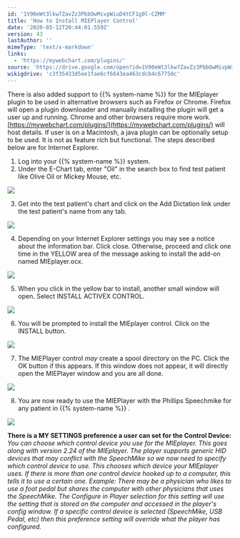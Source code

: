 ```yaml
---
id: '1V90eWt3lkw7ZavZz3PbbOwMivpWiuD4tCF1g0l-CZMM'
title: 'How to Install MIEPlayer Control'
date: '2020-03-12T20:44:01.559Z'
version: 43
lastAuthor: ''
mimeType: 'text/x-markdown'
links:
  - 'https://mywebchart.com/plugins/'
source: 'https://drive.google.com/open?id=1V90eWt3lkw7ZavZz3PbbOwMivpWiuD4tCF1g0l-CZMM'
wikigdrive: 'c3f35433d5ee1fae6cf6643ea463cdcb4c67750c'
---
```

There is also added support to {{% system-name %}} for the MIEplayer plugin to be used in alternative browsers such as Firefox or Chrome. Firefox will open a plugin downloader and manually installing the plugin will get a user up and running. Chrome and other browsers require more work. [https://mywebchart.com/plugins/](https://mywebchart.com/plugins/) will host details. If user is on a Macintosh, a java plugin can be optionally setup to be used. It is not as feature rich but functional. The steps described below are for Internet Explorer.
1. Log into your {{% system-name %}} system.
2. Under the E-Chart tab, enter "Oil" in the search box to find test patient like Olive Oil or Mickey Mouse, etc.


![](../how-to-install-mieplayer-control.assets/afd7bebf57ca4b23090d2b90a2b79202.png)


3. Get into the test patient's chart and click on the Add Dictation link under the test patient's name from any tab.


![](../how-to-install-mieplayer-control.assets/99348dc0339c3576f027bc4bed15f672.png)


4. Depending on your Internet Explorer settings you may see a notice about the information bar. Click close. Otherwise, proceed and click one time in the YELLOW area of the message asking to install the add-on named MIEplayer.ocx.


![](../how-to-install-mieplayer-control.assets/6d53e2a28dfd37c6902cf55d3490b2e8.png)


5. When you click in the yellow bar to install, another small window will open. Select INSTALL ACTIVEX CONTROL.


![](../how-to-install-mieplayer-control.assets/f1c17b7a0b15da055e4c56c7a0eb4ae7.png)


6. You will be prompted to install the MIEplayer control. Click on the INSTALL button.


![](../how-to-install-mieplayer-control.assets/3b5da882fbc087d59ff4618f58f4bebe.png)


7. The MIEPlayer control <em>may</em> create a spool directory on the PC. Click the OK button if this appears. If this window does not appear, it will directly open the MIEPlayer window and you are all done.


![](../how-to-install-mieplayer-control.assets/e895308db579822f7841acb4a6c64660.png)


8. You are now ready to use the MIEPlayer with the Phillips Speechmike for any patient in {{% system-name %}} .


![](../how-to-install-mieplayer-control.assets/30f801ab5b11141acc37623c9106be9d.png)


**There is a MY SETTINGS preference a user can set for the Control Device:** *You can choose which control device you use for the MIEplayer. This goes along with version 2.24 of the MIEplayer. The player supports generic HID devices that may conflict with the SpeechMike so we now need to specify which control device to use. This chooses which device your MIEplayer uses. If there is more than one control device hooked up to a computer, this tells it to use a certain one. Example: There may be a physician who likes to use a foot pedal but shares the computer with other physicians that uses the SpeechMike. The Configure in Player selection for this setting will use the setting that is stored on the computer and accessed in the player's config window. If a specific control device is selected (SpeechMike, USB Pedal, etc) then this preference setting will override what the player has configured.*

